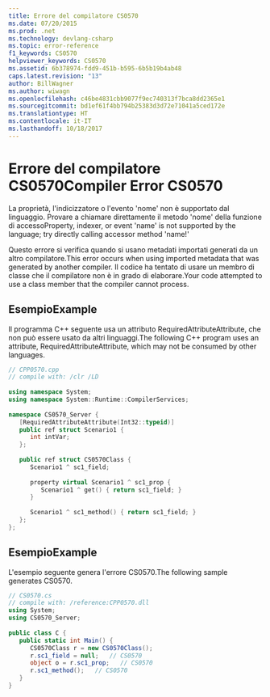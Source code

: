 ```yaml
---
title: Errore del compilatore CS0570
ms.date: 07/20/2015
ms.prod: .net
ms.technology: devlang-csharp
ms.topic: error-reference
f1_keywords: CS0570
helpviewer_keywords: CS0570
ms.assetid: 6b378974-fdd9-451b-b595-6b5b19b4ab48
caps.latest.revision: "13"
author: BillWagner
ms.author: wiwagn
ms.openlocfilehash: c46be4831cbb9077f9ec740313f7bca8dd2365e1
ms.sourcegitcommit: bd1ef61f4bb794b25383d3d72e71041a5ced172e
ms.translationtype: HT
ms.contentlocale: it-IT
ms.lasthandoff: 10/18/2017
---
```

# <a name="compiler-error-cs0570"></a><span data-ttu-id="cef3c-102">Errore del compilatore CS0570</span><span class="sxs-lookup"><span data-stu-id="cef3c-102">Compiler Error CS0570</span></span>
<span data-ttu-id="cef3c-103">La proprietà, l'indicizzatore o l'evento 'nome' non è supportato dal linguaggio. Provare a chiamare direttamente il metodo 'nome' della funzione di accesso</span><span class="sxs-lookup"><span data-stu-id="cef3c-103">Property, indexer, or event 'name' is not supported by the language; try directly calling accessor method 'name!'</span></span>  
  
 <span data-ttu-id="cef3c-104">Questo errore si verifica quando si usano metadati importati generati da un altro compilatore.</span><span class="sxs-lookup"><span data-stu-id="cef3c-104">This error occurs when using imported metadata that was generated by another compiler.</span></span> <span data-ttu-id="cef3c-105">Il codice ha tentato di usare un membro di classe che il compilatore non è in grado di elaborare.</span><span class="sxs-lookup"><span data-stu-id="cef3c-105">Your code attempted to use a class member that the compiler cannot process.</span></span>  
  
## <a name="example"></a><span data-ttu-id="cef3c-106">Esempio</span><span class="sxs-lookup"><span data-stu-id="cef3c-106">Example</span></span>  
 <span data-ttu-id="cef3c-107">Il programma C++ seguente usa un attributo RequiredAttributeAttribute, che non può essere usato da altri linguaggi.</span><span class="sxs-lookup"><span data-stu-id="cef3c-107">The following C++ program uses an attribute, RequiredAttributeAttribute, which may not be consumed by other languages.</span></span>  
  
```cpp
// CPP0570.cpp  
// compile with: /clr /LD  
  
using namespace System;  
using namespace System::Runtime::CompilerServices;  
  
namespace CS0570_Server {  
   [RequiredAttributeAttribute(Int32::typeid)]    
   public ref struct Scenario1 {  
      int intVar;  
   };  
  
   public ref struct CS0570Class {  
      Scenario1 ^ sc1_field;  
  
      property virtual Scenario1 ^ sc1_prop {  
         Scenario1 ^ get() { return sc1_field; }  
      }  
  
      Scenario1 ^ sc1_method() { return sc1_field; }  
   };  
};  
```  
  
## <a name="example"></a><span data-ttu-id="cef3c-108">Esempio</span><span class="sxs-lookup"><span data-stu-id="cef3c-108">Example</span></span>  
 <span data-ttu-id="cef3c-109">L'esempio seguente genera l'errore CS0570.</span><span class="sxs-lookup"><span data-stu-id="cef3c-109">The following sample generates CS0570.</span></span>  
  
```csharp  
// CS0570.cs  
// compile with: /reference:CPP0570.dll  
using System;  
using CS0570_Server;  
  
public class C {  
   public static int Main() {  
      CS0570Class r = new CS0570Class();  
      r.sc1_field = null;   // CS0570  
      object o = r.sc1_prop;   // CS0570  
      r.sc1_method();   // CS0570  
   }  
}  
```
